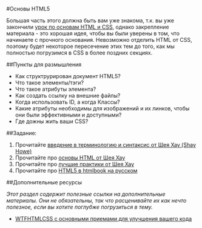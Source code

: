 #Основы HTML5

Большая часть этого должна быть вам уже знакома, т.к. вы уже закончили [урок по основам HTML и CSS](http://codenamecrud.ru/basics-of-web-development/html-and-css-basics), однако закрепление материала - это хорошая идея, чтобы вы были уверены в том, что начинаете с прочного основания. Невозможно отделить HTML от CSS, поэтому будет некоторое пересечение этих тем до того, как мы полностью погрузимся в CSS в более поздних секциях.

##Пункты для размышления

+ Как структрурирован документ HTML5?
+ Что такое элементы/тэги?
+ Что такое атрибуты элемента?
+ Как создать ссылку на внешние файлы?
+ Когда использовать ID, а когда Классы?
+ Какие атрибуты необходимы для изображений и их линков, чтобы они были эффективными и доступными?
+ Где дожны жить ваши CSS?

##Задание:

1. Прочитайте [введение в терминологию и синтаксис от Шея Хау (Shay Howe)](http://learn.shayhowe.com/html-css/building-your-first-web-page/)
2. Прочитайте про [основы HTML от Шея Хау](http://learn.shayhowe.com/html-css/getting-to-know-html/)
3. Прочитайте про [лучшие практики от Шея Хау](http://learn.shayhowe.com/html-css/writing-your-best-code/)
4. Прочитайте про [HTML5 в htmlbook на русском](http://htmlbook.ru/html5)

##Дополнительные ресурсы

_Этот раздел содержит полезные ссылки на дополнительные материалы. Они не обязательны, так что расценивайте их как нечто полезное, если вы хотите поглубже погрузиться в тему._

+ [WTFHTMLCSS с основными приемами для улучшения вашего кода](http://wtfhtmlcss.com/)
